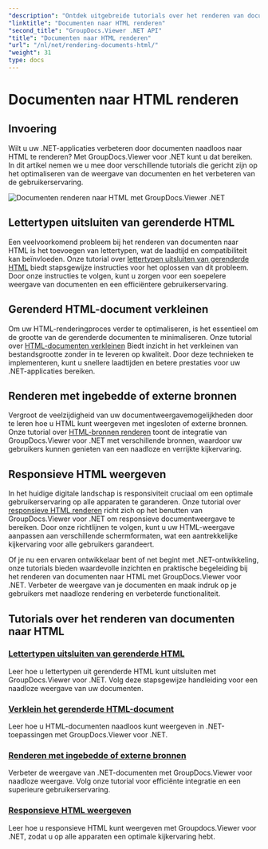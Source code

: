 ```yaml
---
"description": "Ontdek uitgebreide tutorials over het renderen van documenten naar HTML met GroupDocs.Viewer voor .NET. Leer technieken voor documentweergave en een verbeterde gebruikerservaring."
"linktitle": "Documenten naar HTML renderen"
"second_title": "GroupDocs.Viewer .NET API"
"title": "Documenten naar HTML renderen"
"url": "/nl/net/rendering-documents-html/"
"weight": 31
type: docs
---
```

# Documenten naar HTML renderen


## Invoering

Wilt u uw .NET-applicaties verbeteren door documenten naadloos naar HTML te renderen? Met GroupDocs.Viewer voor .NET kunt u dat bereiken. In dit artikel nemen we u mee door verschillende tutorials die gericht zijn op het optimaliseren van de weergave van documenten en het verbeteren van de gebruikerservaring.

![Documenten renderen naar HTML met GroupDocs.Viewer .NET](/viewer/rendering-documents-html/image.png)

## Lettertypen uitsluiten van gerenderde HTML
Een veelvoorkomend probleem bij het renderen van documenten naar HTML is het toevoegen van lettertypen, wat de laadtijd en compatibiliteit kan beïnvloeden. Onze tutorial over [lettertypen uitsluiten van gerenderde HTML](./exclude-fonts-html/) biedt stapsgewijze instructies voor het oplossen van dit probleem. Door onze instructies te volgen, kunt u zorgen voor een soepelere weergave van documenten en een efficiëntere gebruikerservaring. 

## Gerenderd HTML-document verkleinen
Om uw HTML-renderingproces verder te optimaliseren, is het essentieel om de grootte van de gerenderde documenten te minimaliseren. Onze tutorial over [HTML-documenten verkleinen](./minify-html/) Biedt inzicht in het verkleinen van bestandsgrootte zonder in te leveren op kwaliteit. Door deze technieken te implementeren, kunt u snellere laadtijden en betere prestaties voor uw .NET-applicaties bereiken.

## Renderen met ingebedde of externe bronnen
Vergroot de veelzijdigheid van uw documentweergavemogelijkheden door te leren hoe u HTML kunt weergeven met ingesloten of externe bronnen. Onze tutorial over [HTML-bronnen renderen](./render-html-resources/) toont de integratie van GroupDocs.Viewer voor .NET met verschillende bronnen, waardoor uw gebruikers kunnen genieten van een naadloze en verrijkte kijkervaring.

## Responsieve HTML weergeven
In het huidige digitale landschap is responsiviteit cruciaal om een optimale gebruikerservaring op alle apparaten te garanderen. Onze tutorial over [responsieve HTML renderen](./render-responsive-html/) richt zich op het benutten van GroupDocs.Viewer voor .NET om responsieve documentweergave te bereiken. Door onze richtlijnen te volgen, kunt u uw HTML-weergave aanpassen aan verschillende schermformaten, wat een aantrekkelijke kijkervaring voor alle gebruikers garandeert.

Of je nu een ervaren ontwikkelaar bent of net begint met .NET-ontwikkeling, onze tutorials bieden waardevolle inzichten en praktische begeleiding bij het renderen van documenten naar HTML met GroupDocs.Viewer voor .NET. Verbeter de weergave van je documenten en maak indruk op je gebruikers met naadloze rendering en verbeterde functionaliteit.

## Tutorials over het renderen van documenten naar HTML
### [Lettertypen uitsluiten van gerenderde HTML](./exclude-fonts-html/)
Leer hoe u lettertypen uit gerenderde HTML kunt uitsluiten met GroupDocs.Viewer voor .NET. Volg deze stapsgewijze handleiding voor een naadloze weergave van uw documenten.
### [Verklein het gerenderde HTML-document](./minify-html/)
Leer hoe u HTML-documenten naadloos kunt weergeven in .NET-toepassingen met GroupDocs.Viewer voor .NET.
### [Renderen met ingebedde of externe bronnen](./render-html-resources/)
Verbeter de weergave van .NET-documenten met GroupDocs.Viewer voor naadloze weergave. Volg onze tutorial voor efficiënte integratie en een superieure gebruikerservaring.
### [Responsieve HTML weergeven](./render-responsive-html/)
Leer hoe u responsieve HTML kunt weergeven met Groupdocs.Viewer voor .NET, zodat u op alle apparaten een optimale kijkervaring hebt.